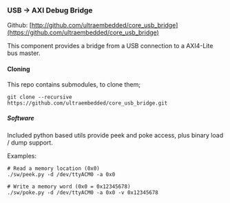### USB -> AXI Debug Bridge

Github:   [http://github.com/ultraembedded/core_usb_bridge](https://github.com/ultraembedded/core_usb_bridge)

This component provides a bridge from a USB connection to a AXI4-Lite bus master.

#### Cloning

This repo contains submodules, to clone them;

```
git clone --recursive https://github.com/ultraembedded/core_usb_bridge.git

```

##### Software
Included python based utils provide peek and poke access, plus binary load / dump support.

Examples:
```
# Read a memory location (0x0)
./sw/peek.py -d /dev/ttyACM0 -a 0x0

# Write a memory word (0x0 = 0x12345678)
./sw/poke.py -d /dev/ttyACM0 -a 0x0 -v 0x12345678
``` 